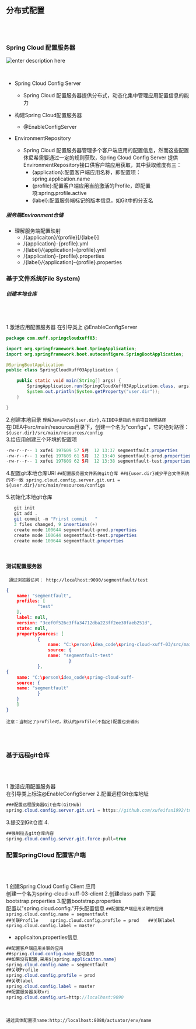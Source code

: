 ## 分布式配置

<br>
<br>


### Spring Cloud 配置服务器

![enter description here](https://www.github.com/xufeifan1992/note/raw/master/images/2019514/1557806742470.png)

<br>

* Spring Cloud Config Server
	* Spring Cloud 配置服务器提供分布式，动态化集中管理应用配置信息的能力

* 构建Spring Cloud配置服务器
	* @EnableConfigServer

* EnvironmentRepository
	* Spring Cloud 配置服务器管理多个客户端应用的配置信息，然而这些配置休尼希需要通过一定的规则获取，Spring Cloud Config Server 提供EnvironmentRepository接口供客户端应用获取，其中获取维度有三：
		* {application}:配置客户端应用名称，即配置项：spring.application.name
		* {profile}:配置客户端应用当前激活的Profile，即配置项:spring.profile.active
		* {label}:配置服务端标记的版本信息，如Git中的分支名

 ##### 服务端Environment仓储
 * 理解服务端配置映射
	 * /{applicaiton}/{profile}[/{label}]
	 * /{application}-{profile}.yml
	 * /{label}/{application}-{profile}.yml
	 * /{application}-{profile}.properties
	 * /{label}/{application}-{profile}.properties


### 基于文件系统(File System)
##### 创建本地仓库

<br>
<br>

1.激活应用配置服务器
	在引导类上 @EnableConfigServer

```java
package com.xuff.springcloudxuff03;

import org.springframework.boot.SpringApplication;
import org.springframework.boot.autoconfigure.SpringBootApplication;

@SpringBootApplication
public class SpringCloudXuff03Application {

	public static void main(String[] args) {
		SpringApplication.run(SpringCloudXuff03Application.class, args);
		System.out.println(System.getProperty("user.dir"));
	}

}


```
	
2.创建本地目录
	`理解Java中的${user.dir},在IDE中是指的当前项目物理路径`  
	在IDEA中src/main/resources目录下，创建一个名为"configs"，它的绝对路径：  
    `${user.dir}/src/main/resources/config`  
3.给应用创建三个环境的配置项	
 
 ```java
 -rw-r--r-- 1 xufei 197609 57 5月  12 13:37 segmentfault.properties
 -rw-r--r-- 1 xufei 197609 61 5月  12 13:40 segmentfault-prod.properties
 -rw-r--r-- 1 xufei 197609 62 5月  12 13:38 segmentfault-test.properties
 ```

4.配置git本地仓库URI
	`##配置服务器文件系统git仓库
	  ##${user.dir}减少平台文件系统的不一致
	  spring.cloud.config.server.git.uri = ${user.dir}/src/main/resources/configs`
	  
 5.初始化本地git仓库
 
```java
   git init   
   git add .  
   git commit -m "Frirst commit   "
   3 files changed, 9 insertions(+)  
   create mode 100644 segmentfault-prod.properties  
   create mode 100644 segmentfault-test.properties  
   create mode 100644 segmentfault.properties  
```
<br>

#### 测试配置服务器

` 通过浏览器访问： http://localhost:9090/segmentfault/test`

```json
{
	name: "segmentfault",
	profiles: [
			"test"
	],
	label: null,
	version: "3cef0f526c3ffa34712dba223ff2ee30faeb251d",
	state: null,
	propertySources: [
			{
				name: "C:\person\idea_code\spring-cloud-xuff-03/src/main/resources/configs/segmentfault-							test.properties",
				source: {
				name: "segmentfault-test"
						}
			},
{
	name: "C:\person\idea_code\spring-cloud-xuff-								03/src/main/resources/configs/segmentfault.properties",
	source: {
	name: "segmentfault"
			}
	}
	]
}
```
`注意：当制定了profile时，默认的profile(不指定)配置也会输出`

<br>
<br>

### 基于远程git仓库


<br>
<br>

1.激活应用配置服务器  
	在引导类上标注@EnableConfigServer
2.配置远程Git仓库地址  
```java
###配置远程服务器Git仓库(GitHub)  
spring.cloud.config.server.git.uri = https://github.com/xufeifan1992/tmp
```
3.提交到Git仓库
4.
```java  
##强制拉去git仓库内容	
spring.cloud.config.server.git.force-pull=true
```

### 配置SpringCloud 配置客户端

<br>
<br>

1.创建Spring Cloud Config Client 应用  
	创建一个名为spring-cloud-xuff-03-client
2.创建class path 下面bootstrap.properties
3.配置bootstrap.properties  
	配置以"spring.cloud.config."开头配置信息
	`##配置客户端应用关联的应用  `
	`spring.cloud.config.name = segmentfault  `  
	`##关联Profile    `
	`spring.cloud.config.profile = prod   `
	`##关联label    `
	`spring.cloud.config.label = master  `
	
	
* applicaiton.properties信息

```java
##配置客户端应用关联的应用
##spring.cloud.config.name 是可选的
##如果没有配置,采用${spring.applicaiton.name}
spring.cloud.config.name = segmentfault
##关联Profile
spring.cloud.config.profile = prod
##关联label
spring.cloud.config.label = master
##配置服务器关联uri
spring.cloud.config.uri=http://localhost:9090

```

<br>

`通过具体配置项name:http://localhost:8080/actuator/env/name`

